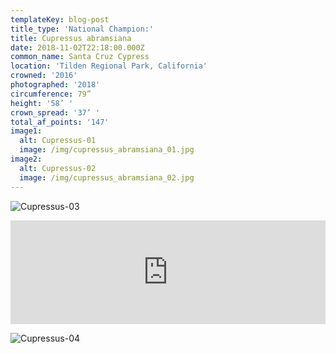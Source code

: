 ```yaml
---
templateKey: blog-post
title_type: 'National Champion:'
title: Cupressus abramsiana
date: 2018-11-02T22:18:00.000Z
common_name: Santa Cruz Cypress
location: 'Tilden Regional Park, California'
crowned: '2016'
photographed: '2018'
circumference: 79”
height: '58’ '
crown_spread: '37’ '
total_af_points: '147'
image1:
  alt: Cupressus-01
  image: /img/cupressus_abramsiana_01.jpg
image2:
  alt: Cupressus-02
  image: /img/cupressus_abramsiana_02.jpg
---
```

![Cupressus-03](/img/cupressus_abramsiana_03.jpg "Cupressus-03")

<iframe width="100%" height="166" scrolling="no" frameborder="no" allow="autoplay" src="https://w.soundcloud.com/player/?url=https%3A//api.soundcloud.com/tracks/606026019&color=%23ff5500&auto_play=false&hide_related=false&show_comments=true&show_user=true&show_reposts=false&show_teaser=true"></iframe>

![Cupressus-04](/img/cupressus_abramsiana_04.jpg "Cupressus-04")
